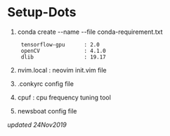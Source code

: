 # Setup-Dots

1. conda create --name <env> --file conda-requirement.txt

        tensorflow-gpu      : 2.0
        openCV              : 4.1.0
        dlib                : 19.17

2. nvim.local           : neovim init.vim file

3. .conkyrc config file

4. cpuf : cpu frequency tuning tool

5. newsboat config file

_updated 24Nov2019_
